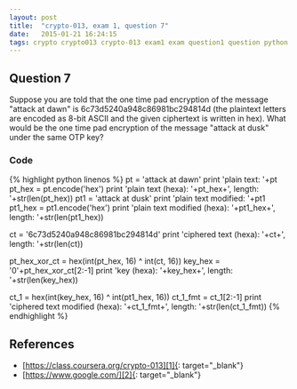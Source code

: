 ```yaml
---
layout: post
title:  "crypto-013, exam 1, question 7"
date:   2015-01-21 16:24:15
tags: crypto crypto013 crypto-013 exam1 exam question1 question python
---
```




## Question 7
Suppose you are told that the one time pad encryption of the message "attack at dawn" is 6c73d5240a948c86981bc294814d (the plaintext letters are encoded as 8-bit ASCII and the given ciphertext is written in hex). What would be the one time pad encryption of the message "attack at dusk" under the same OTP key?


### Code
{% highlight python linenos %}
pt = 'attack at dawn'
print 'plain text: '+pt
pt_hex = pt.encode('hex')
print 'plain text (hexa): '+pt_hex+', length: '+str(len(pt_hex))
pt1 = 'attack at dusk'
print 'plain text modified: '+pt1
pt1_hex = pt1.encode('hex')
print 'plain text modified (hexa): '+pt1_hex+', length: '+str(len(pt1_hex))

ct = '6c73d5240a948c86981bc294814d'
print 'ciphered text (hexa): '+ct+', length: '+str(len(ct))

pt_hex_xor_ct = hex(int(pt_hex, 16) ^ int(ct, 16))
key_hex = '0'+pt_hex_xor_ct[2:-1]
print 'key (hexa): '+key_hex+', length: '+str(len(key_hex))

ct_1 = hex(int(key_hex, 16) ^ int(pt1_hex, 16))
ct_1_fmt = ct_1[2:-1]
print 'ciphered text modified (hexa): '+ct_1_fmt+', length: '+str(len(ct_1_fmt))
{% endhighlight %}


## References
* [https://class.coursera.org/crypto-013][1]{: target="_blank"}
* [https://www.google.com/][2]{: target="_blank"}



[1]: https://class.coursera.org/crypto-013
[2]: https://www.google.com/
